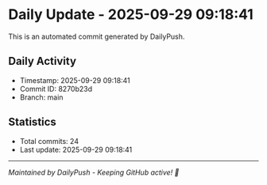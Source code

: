 # Daily Update - 2025-09-29 09:18:41

This is an automated commit generated by DailyPush.

## Daily Activity
- Timestamp: 2025-09-29 09:18:41
- Commit ID: 8270b23d
- Branch: main

## Statistics
- Total commits: 24
- Last update: 2025-09-29 09:18:41

---
*Maintained by DailyPush - Keeping GitHub active! 🚀*
